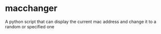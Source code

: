 # macchanger
A python script that can display the current mac address and change it to a random or specified one
